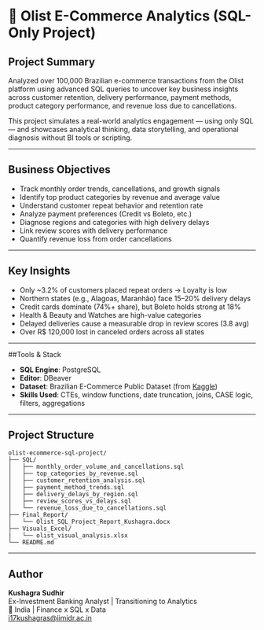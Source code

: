# 🛒 Olist E-Commerce Analytics (SQL-Only Project)

## Project Summary
Analyzed over 100,000 Brazilian e-commerce transactions from the Olist platform using advanced SQL queries to uncover key business insights across customer retention, delivery performance, payment methods, product category performance, and revenue loss due to cancellations.

This project simulates a real-world analytics engagement — using only SQL — and showcases analytical thinking, data storytelling, and operational diagnosis without BI tools or scripting.

---

## Business Objectives
- Track monthly order trends, cancellations, and growth signals
- Identify top product categories by revenue and average value
- Understand customer repeat behavior and retention rate
- Analyze payment preferences (Credit vs Boleto, etc.)
- Diagnose regions and categories with high delivery delays
- Link review scores with delivery performance
- Quantify revenue loss from order cancellations

---

## Key Insights
- Only ~3.2% of customers placed repeat orders → Loyalty is low  
- Northern states (e.g., Alagoas, Maranhão) face 15–20% delivery delays  
- Credit cards dominate (74%+ share), but Boleto holds strong at 18%  
- Health & Beauty and Watches are high-value categories  
- Delayed deliveries cause a measurable drop in review scores (3.8 avg)  
- Over R$ 120,000 lost in canceled orders across all states

---

##Tools & Stack
- **SQL Engine**: PostgreSQL  
- **Editor**: DBeaver  
- **Dataset**: Brazilian E-Commerce Public Dataset (from [Kaggle](https://www.kaggle.com/datasets/olistbr/brazilian-ecommerce))  
- **Skills Used**: CTEs, window functions, date truncation, joins, CASE logic, filters, aggregations

---

## Project Structure

```
olist-ecommerce-sql-project/
├── SQL/
│   ├── monthly_order_volume_and_cancellations.sql
│   ├── top_categories_by_revenue.sql
│   ├── customer_retention_analysis.sql
│   ├── payment_method_trends.sql
│   ├── delivery_delays_by_region.sql
│   ├── review_scores_vs_delays.sql
│   └── revenue_loss_due_to_cancellations.sql
├── Final_Report/
│   └── Olist_SQL_Project_Report_Kushagra.docx
├── Visuals_Excel/
|   └── olist_visual_analysis.xlsx  
└── README.md
```
---

## Author

**Kushagra Sudhir**  
Ex-Investment Banking Analyst | Transitioning to Analytics  
📍 India | Finance x SQL x Data  
 i17kushagras@iimidr.ac.in

